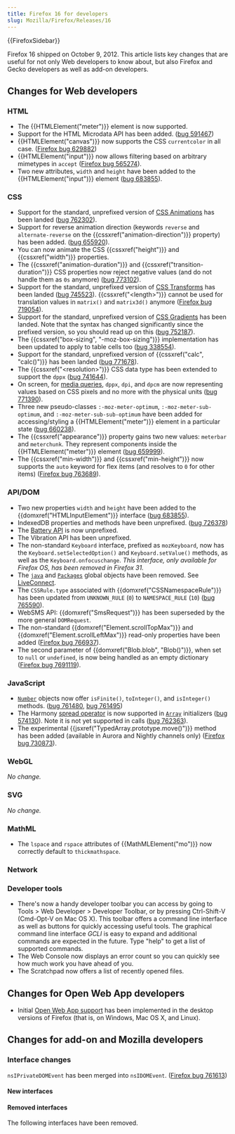 ```yaml
---
title: Firefox 16 for developers
slug: Mozilla/Firefox/Releases/16
---
```


{{FirefoxSidebar}}

Firefox 16 shipped on October 9, 2012. This article lists key changes that are useful for not only Web developers to know about, but also Firefox and Gecko developers as well as add-on developers.

## Changes for Web developers

### HTML

- The {{HTMLElement("meter")}} element is now supported.
- Support for the HTML Microdata API has been added. ([bug 591467](https://bugzilla.mozilla.org/show_bug.cgi?id=591467))
- {{HTMLElement("canvas")}} now supports the CSS `currentcolor` in all case. ([Firefox bug 629882](https://bugzilla.mozilla.org/show_bug.cgi?id=629882))
- {{HTMLElement("input")}} now allows filtering based on arbitrary mimetypes in `accept` ([Firefox bug 565274](https://bugzilla.mozilla.org/show_bug.cgi?id=565274)).
- Two new attributes, `width` and `height` have been added to the {{HTMLElement("input")}} element ([bug 683855](https://bugzilla.mozilla.org/show_bug.cgi?id=683855)).

### CSS

- Support for the standard, unprefixed version of [CSS Animations](/en-US/docs/Web/CSS/CSS_Animations/Using_CSS_animations) has been landed ([bug 762302](https://bugzilla.mozilla.org/show_bug.cgi?id=762302)).
- Support for reverse animation direction (keywords `reverse` and `alternate-reverse` on the {{cssxref("animation-direction")}} property) has been added. ([bug 655920](https://bugzilla.mozilla.org/show_bug.cgi?id=655920)).
- You can now animate the CSS {{cssxref("height")}} and {{cssxref("width")}} properties.
- The {{cssxref("animation-duration")}} and {{cssxref("transition-duration")}} CSS properties now reject negative values (and do not handle them as `0s` anymore) ([bug 773102](https://bugzilla.mozilla.org/show_bug.cgi?id=773102)).
- Support for the standard, unprefixed version of [CSS Transforms](/en-US/docs/Web/CSS/CSS_Transforms/Using_CSS_transforms) has been landed ([bug 745523](https://bugzilla.mozilla.org/show_bug.cgi?id=745523)). {{cssxref("&lt;length&gt;")}} cannot be used for translation values in `matrix()` and `matrix3d()` anymore ([Firefox bug 719054](https://bugzilla.mozilla.org/show_bug.cgi?id=719054)).
- Support for the standard, unprefixed version of [CSS Gradients](/en-US/docs/Web/CSS/CSS_Images/Using_CSS_gradients) has been landed. Note that the syntax has changed significantly since the prefixed version, so you should read up on this ([bug 752187](https://bugzilla.mozilla.org/show_bug.cgi?id=752187)).
- The {{cssxref("box-sizing", "-moz-box-sizing")}} implementation has been updated to apply to table cells too ([bug 338554](https://bugzilla.mozilla.org/show_bug.cgi?id=338554)).
- Support for the standard, unprefixed version of {{cssxref("calc", "calc()")}} has been landed ([bug 771678](https://bugzilla.mozilla.org/show_bug.cgi?id=771678)).
- The {{cssxref("&lt;resolution&gt;")}} CSS data type has been extended to support the `dppx` ([bug 741644](https://bugzilla.mozilla.org/show_bug.cgi?id=741644)).
- On screen, for [media queries](/en-US/docs/Web/CSS/Media_Queries/Using_media_queries), `dppx`, `dpi`, and `dpcm` are now representing values based on CSS pixels and no more with the physical units ([bug 771390](https://bugzilla.mozilla.org/show_bug.cgi?id=771390)).
- Three new pseudo-classes `:-moz-meter-optimum`, `:-moz-meter-sub-optimum`, and `:-moz-meter-sub-sub-optimum` have been added for accessing/styling a {{HTMLElement("meter")}} element in a particular state ([bug 660238](https://bugzilla.mozilla.org/show_bug.cgi?id=660238)).
- The {{cssxref("appearance")}} property gains two new values: `meterbar` and `meterchunk`. They represent components inside the {{HTMLElement("meter")}} element ([bug 659999](https://bugzilla.mozilla.org/show_bug.cgi?id=659999)).
- The {{cssxref("min-width")}} and {{cssxref("min-height")}} now supports the `auto` keyword for flex items (and resolves to `0` for other items) ([Firefox bug 763689](https://bugzilla.mozilla.org/show_bug.cgi?id=763689)).

### API/DOM

- Two new properties `width` and `height` have been added to the {{domxref("HTMLInputElement")}} interface ([bug 683855](https://bugzilla.mozilla.org/show_bug.cgi?id=683855)).
- IndexedDB properties and methods have been unprefixed. ([bug 726378](https://bugzilla.mozilla.org/show_bug.cgi?id=726378))
- The [Battery API](/en-US/docs/Web/API/Navigator/getBattery) is now unprefixed.
- The Vibration API has been unprefixed.
- The non-standard `Keyboard` interface, prefixed as `mozKeyboard`, now has the `Keyboard.setSelectedOption()` and `Keyboard.setValue()` methods, as well as the `Keyboard.onfocuschange`. _This interface, only available for Firefox OS, has been removed in Firefox 31._
- The [`java`](/en-US/docs/LiveConnect_Reference/java) and [`Packages`](/en-US/docs/LiveConnect_Reference/Packages) global objects have been removed. See [LiveConnect](/en-US/docs/LiveConnect).
- The `CSSRule.type` associated with {{domxref("CSSNamespaceRule")}} has been updated from `UNKNOWN_RULE` (`0`) to `NAMESPACE_RULE` (`10`) ([bug 765590](https://bugzilla.mozilla.org/show_bug.cgi?id=765590)).
- WebSMS API: {{domxref("SmsRequest")}} has been superseded by the more general `DOMRequest`.
- The non-standard {{domxref("Element.scrollTopMax")}} and {{domxref("Element.scrollLeftMax")}} read-only properties have been added ([Firefox bug 766937](https://bugzilla.mozilla.org/show_bug.cgi?id=766937)).
- The second parameter of {{domxref("Blob.blob", "Blob()")}}, when set to `null` or `undefined`, is now being handled as an empty dictionary ([Firefox bug 7691119](https://bugzilla.mozilla.org/show_bug.cgi?id=7691119)).

### JavaScript

- [`Number`](/en-US/docs/Web/JavaScript/Reference/Global_Objects/Number) objects now offer `isFinite()`, `toInteger()`, and `isInteger()` methods. ([bug 761480](https://bugzilla.mozilla.org/show_bug.cgi?id=761480), [bug 761495](https://bugzilla.mozilla.org/show_bug.cgi?id=761495))
- The Harmony [spread operator](https://web.archive.org/web/20161222114355/http://wiki.ecmascript.org/doku.php?id=harmony:spread) is now supported in [`Array`](/en-US/docs/Web/JavaScript/Reference/Global_Objects/Array) initializers ([bug 574130](https://bugzilla.mozilla.org/show_bug.cgi?id=574130)). Note it is not yet supported in calls ([bug 762363](https://bugzilla.mozilla.org/show_bug.cgi?id=762363)).
- The experimental {{jsxref("TypedArray.prototype.move()")}} method has been added (available in Aurora and Nightly channels only) ([Firefox bug 730873](https://bugzilla.mozilla.org/show_bug.cgi?id=730873)).

### WebGL

_No change._

### SVG

_No change._

### MathML

- The `lspace` and `rspace` attributes of {{MathMLElement("mo")}} now correctly default to `thickmathspace`.

### Network

### Developer tools

- There's now a handy developer toolbar you can access by going to Tools > Web Developer > Developer Toolbar, or by pressing Ctrl-Shift-V (Cmd-Opt-V on Mac OS X). This toolbar offers a command line interface as well as buttons for quickly accessing useful tools. The graphical command line interface _GCLI_ is easy to expand and additional commands are expected in the future. Type "help" to get a list of supported commands.
- The Web Console now displays an error count so you can quickly see how much work you have ahead of you.
- The Scratchpad now offers a list of recently opened files.

## Changes for Open Web App developers

- Initial [Open Web App support](/en-US/docs/Web/Apps/Getting_Started) has been implemented in the desktop versions of Firefox (that is, on Windows, Mac OS X, and Linux).

## Changes for add-on and Mozilla developers

### Interface changes

`nsIPrivateDOMEvent` has been merged into `nsIDOMEvent`. ([Firefox bug 761613](https://bugzilla.mozilla.org/show_bug.cgi?id=761613))

#### New interfaces

#### Removed interfaces

The following interfaces have been removed.

